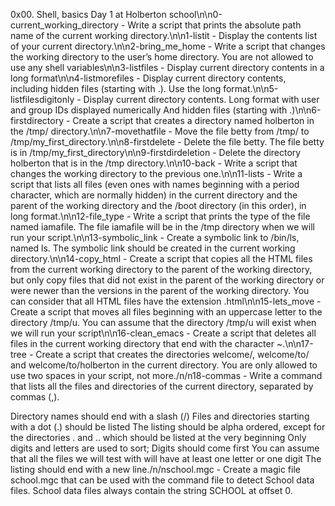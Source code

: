 0x00. Shell, basics Day 1 at Holberton school\n\n0-current_working_directory - Write a script that prints the absolute path name of the current working directory.\n\n1-listit - Display the contents list of your current directory.\n\n2-bring_me_home - Write a script that changes the working directory to the user’s home directory. You are not allowed to use any shell variables\n\n3-listfiles - Display current directory contents in a long format\n\n4-listmorefiles - Display current directory contents, including hidden files (starting with .). Use the long format.\n\n5-listfilesdigitonly - Display current directory contents. Long format with user and group IDs displayed numerically And hidden files (starting with .)\n\n6-firstdirectory - Create a script that creates a directory named holberton in the /tmp/ directory.\n\n7-movethatfile - Move the file betty from /tmp/ to /tmp/my_first_directory.\n\n8-firstdelete - Delete the file betty. The file betty is in /tmp/my_first_directory\n\n9-firstdirdeletion - Delete the directory holberton that is in the /tmp directory.\n\n10-back - Write a script that changes the working directory to the previous one.\n\n11-lists - Write a script that lists all files (even ones with names beginning with a period character, which are normally hidden) in the current directory and the parent of the working directory and the /boot directory (in this order), in long format.\n\n12-file_type - Write a script that prints the type of the file named iamafile. The file iamafile will be in the /tmp directory when we will run your script.\n\n13-symbolic_link - Create a symbolic link to /bin/ls, named ls. The symbolic link should be created in the current working directory.\n\n14-copy_html - Create a script that copies all the HTML files from the current working directory to the parent of the working directory, but only copy files that did not exist in the parent of the working directory or were newer than the versions in the parent of the working directory. You can consider that all HTML files have the extension .html\n\n15-lets_move - Create a script that moves all files beginning with an uppercase letter to the directory /tmp/u. You can assume that the directory /tmp/u will exist when we will run your script\n\n16-clean_emacs - Create a script that deletes all files in the current working directory that end with the character ~.\n\n17-tree - Create a script that creates the directories welcome/, welcome/to/ and welcome/to/holberton in the current directory. You are only allowed to use two spaces in your script, not more./n/n18-commas - Write a command that lists all the files and directories of the current directory, separated by commas (,).

Directory names should end with a slash (/) Files and directories starting with a dot (.) should be listed The listing should be alpha ordered, except for the directories . and .. which should be listed at the very beginning Only digits and letters are used to sort; Digits should come first You can assume that all the files we will test with will have at least one letter or one digit The listing should end with a new line./n/nschool.mgc - Create a magic file school.mgc that can be used with the command file to detect School data files. School data files always contain the string SCHOOL at offset 0.
